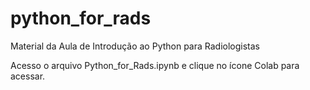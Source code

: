 # python_for_rads
Material da Aula de Introdução ao Python para Radiologistas

Acesso o arquivo Python_for_Rads.ipynb e clique no ícone Colab para acessar.
